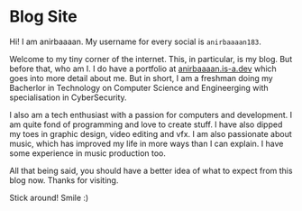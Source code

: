# Blog Site
Hi! I am anirbaaaan. My username for every social is `anirbaaaan183`.

Welcome to my tiny corner of the internet. This, in particular, is my blog. But 
before that, who am I. I do have a portfolio at [anirbaaaan.is-a.dev](https://anirbaaaan183.github.io) 
which goes into more detail about me. But in short, I am a freshman doing my Bacherlor 
in Technology on Computer Science and Engineerging with specialisation in CyberSecurity.

I also am a tech enthusiast with a passion for computers and development. I am 
quite fond of programming and love to create stuff. I have also dipped my toes in 
graphic design, video editing and vfx. I am also passionate about music, which 
has improved my life in more ways than I can explain. I have some experience in 
music production too.

All that being said, you should have a better idea of what to expect from this blog 
now. Thanks for visiting.

Stick around!
Smile :)
